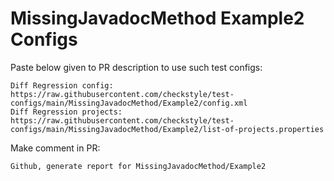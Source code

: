 # MissingJavadocMethod Example2 Configs
Paste below given to PR description to use such test configs:
```
Diff Regression config: https://raw.githubusercontent.com/checkstyle/test-configs/main/MissingJavadocMethod/Example2/config.xml
Diff Regression projects: https://raw.githubusercontent.com/checkstyle/test-configs/main/MissingJavadocMethod/Example2/list-of-projects.properties
```
Make comment in PR:
```
Github, generate report for MissingJavadocMethod/Example2
```
